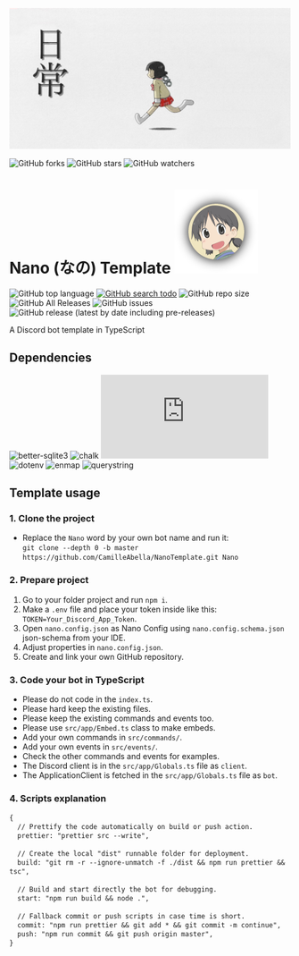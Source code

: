 ![nano banner](assets/images/banner.jpg)

![GitHub forks](https://img.shields.io/github/forks/CamilleAbella/NanoTemplate?color=black&logo=github&style=for-the-badge) ![GitHub stars](https://img.shields.io/github/stars/CamilleAbella/NanoTemplate?color=black&logo=github&style=for-the-badge) ![GitHub watchers](https://img.shields.io/github/watchers/CamilleAbella/NanoTemplate?color=black&logo=github&style=for-the-badge)

# Nano (なの) Template ![](assets/images/logo.png)

![GitHub top language](https://img.shields.io/github/languages/top/CamilleAbella/NanoTemplate?color=%23BDB76B&style=plastic)
[![GitHub search todo](https://img.shields.io/github/search/CamilleAbella/NanoTemplate/todo?color=%23BDB76B&label=todo%20count&style=plastic)](https://github.com/CamilleAbella/NanoTemplate/search?l=TypeScript&q=todo)
![GitHub repo size](https://img.shields.io/github/repo-size/CamilleAbella/NanoTemplate?color=%23BDB76B&label=size&style=plastic)
![GitHub All Releases](https://img.shields.io/github/downloads/CamilleAbella/NanoTemplate/total?color=%23BDB76B&style=plastic)
![GitHub issues](https://img.shields.io/github/issues/CamilleAbella/NanoTemplate?color=%23BDB76B&style=plastic)
![GitHub release (latest by date including pre-releases)](https://img.shields.io/github/v/release/CamilleAbella/NanoTemplate?color=%23BDB76B&include_prereleases&style=plastic)

A Discord bot template in TypeScript

## Dependencies

![better-sqlite3](https://img.shields.io/github/package-json/dependency-version/CamilleAbella/NanoTemplate/better-sqlite3?color=orange&style=plastic)
![chalk](https://img.shields.io/github/package-json/dependency-version/CamilleAbella/NanoTemplate/chalk?color=orange&style=plastic)
![discord.js](https://img.shields.io/github/package-json/dependency-version/CamilleAbella/NanoTemplate/discord.js?color=orange&style=plastic)
![dotenv](https://img.shields.io/github/package-json/dependency-version/CamilleAbella/NanoTemplate/dotenv?color=orange&style=plastic)
![enmap](https://img.shields.io/github/package-json/dependency-version/CamilleAbella/NanoTemplate/enmap?color=orange&style=plastic)
![querystring](https://img.shields.io/github/package-json/dependency-version/CamilleAbella/NanoTemplate/querystring?color=orange&style=plastic)

## Template usage

### 1. Clone the project

- Replace the `Nano` word by your own bot name and run it:  
  `git clone --depth 0 -b master https://github.com/CamilleAbella/NanoTemplate.git Nano`

### 2. Prepare project

1. Go to your folder project and run `npm i`.
2. Make a `.env` file and place your token inside like this: `TOKEN=Your_Discord_App_Token`.
3. Open `nano.config.json` as Nano Config using `nano.config.schema.json` json-schema from your IDE.
4. Adjust properties in `nano.config.json`.
5. Create and link your own GitHub repository.

### 3. Code your bot in TypeScript

- Please do not code in the `index.ts`.
- Please hard keep the existing files.
- Please keep the existing commands and events too.
- Please use `src/app/Embed.ts` class to make embeds.
- Add your own commands in `src/commands/`.
- Add your own events in `src/events/`.
- Check the other commands and events for examples.
- The Discord client is in the `src/app/Globals.ts` file as `client`.
- The ApplicationClient is fetched in the `src/app/Globals.ts` file as `bot`.

### 4. Scripts explanation

```json5
{
  // Prettify the code automatically on build or push action.
  prettier: "prettier src --write",

  // Create the local "dist" runnable folder for deployment.
  build: "git rm -r --ignore-unmatch -f ./dist && npm run prettier && tsc",

  // Build and start directly the bot for debugging.
  start: "npm run build && node .",

  // Fallback commit or push scripts in case time is short.
  commit: "npm run prettier && git add * && git commit -m continue",
  push: "npm run commit && git push origin master",
}
```
